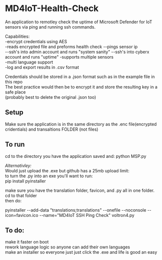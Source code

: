 # MD4IoT-Health-Check  
An application to remotley check the uptime of Microsoft Defender for IoT sensors via ping and running ssh commands.   
  
Capabilities:  
-encrypt credentials using AES  
-reads encrypted file and preforms health check 
--pings sensor ip  
--ssh's into admin account and runs "system sanity"
--ssh's into cyberx account and runs "uptime"
-supports multiple sensors  
-multi language support  
-log and export results in .csv format  
  
Credentials should be stored in a .json format such as in the example file in this repo  
The best practice would then be to encrypt it and store the resulting key in a safe place  
(probably best to delete the original .json too)    

## Setup
Make sure the application is in the same directory as the .enc file(encrypted cridentials) and transaltions FOLDER (not files)

## To run  
cd to the directory you have the application saved and:
python MSP.py

*Alternativley:*  
Would just upload the .exe but github has a 25mb upload limit:  
to turn the .py into an exe you'll want to run:  
  pip install pyinstaller  

make sure you have the translation folder, favicon, and .py all in one folder. cd to that folder  
then do:  

  pyinstaller --add-data "translations;translations" --onefile --noconsole --icon=favicon.ico --name="MD4IoT SSH Ping Check" voltron4.py


## To do:
make it faster on boot  
rework language logic so anyone can add their own languages  
make an installer so everyone just just click the .exe and life is good an easy
